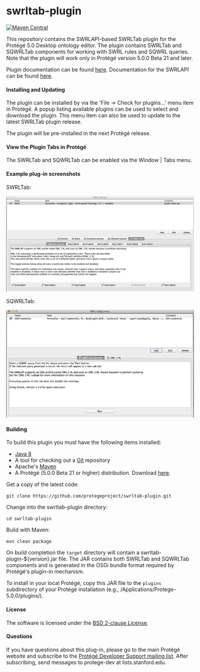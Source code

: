 # swrltab-plugin

[![Maven Central](https://maven-badges.herokuapp.com/maven-central/edu.stanford.swrl/swrltab-plugin/badge.svg)](https://maven-badges.herokuapp.com/maven-central/edu.stanford.swrl/swrltab-plugin)

This repository contains the SWRLAPI-based SWRLTab plugin for the Protégé 5.0 Desktop ontology editor.
The plugin contains SWRLTab and SQWRLTab components for working with SWRL rules and SQWRL queries.
Note that the plugin will work only in Protégé version 5.0.0 Beta 21 and later.

Plugin documentation can be found [here](https://github.com/protegeproject/swrltab-plugin/wiki).
Documentation for the SWRLAPI can be found [here](https://github.com/protegeproject/swrlapi/wiki).

#### Installing and Updating

The plugin can be installed by via the 'File -> Check for plugins...' menu item in Protégé. 
A popup listing available plugins can be used to select and download the plugin.
This menu item can also be used to update to the latest SWRLTab plugin release.

The plugin will be pre-installed in the next Protégé release.

#### View the Plugin Tabs in Protégé

The SWRLTab and SQWRLTab can be enabled via the Window | Tabs menu.

#### Example plug-in screenshots

SWRLTab:

![SWRLTab](/img/SWRLTab.png?raw=true "SWRLTab")

SQWRLTab:

![SQWRLTab](/img/SQWRLTab.png?raw=true "SQWRLTab")

#### Building

To build this plugin you must have the following items installed:

+ [Java 8](http://www.oracle.com/technetwork/java/javase/downloads/index.html)
+ A tool for checking out a [Git](http://git-scm.com/) repository
+ Apache's [Maven](http://maven.apache.org/index.html)
+ A Protégé (5.0.0 Beta 21 or higher) distribution. Download [here](http://protege.stanford.edu/products.php#desktop-protege).

Get a copy of the latest code:

    git clone https://github.com/protegeproject/swrltab-plugin.git
    
Change into the swrltab-plugin directory:

    cd swrltab-plugin

Build with Maven:

    mvn clean package  

On build completion the ```target``` directory will contain a swrltab-plugin-${version}.jar file. 
The JAR contains both SWRLTab and SQWRLTab components and is generated in the OSGi bundle format required by Protégé's plugin-in mechanism.

To install in your local Protégé, copy this JAR file to the ```plugins``` subdirectory of your Protégé installation (e.g.,
/Applications/Protege-5.0.0/plugins/).  

#### License

The software is licensed under the [BSD 2-clause License](https://github.com/protegeproject/swrltab-plugin/blob/master/license.txt).

#### Questions

If you have questions about this plug-in, please go to the main
Protégé website and subscribe to the [Protégé Developer Support
mailing list](http://protege.stanford.edu/support.php#mailingListSupport).
After subscribing, send messages to protege-dev at lists.stanford.edu.


